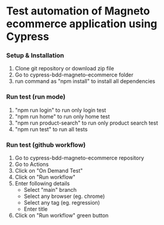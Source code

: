 # Test automation of Magneto ecommerce application using Cypress

### Setup & Installation

1. Clone git repository or download zip file
2. Go to cypress-bdd-magneto-ecommerce folder
3. run command as "npm install" to install all dependencies

### Run test (run mode)

1. "npm run login" to run only login test
2. "npm run home" to run only home test
3. "npm run product-search" to run only product search test
4. "npm run test" to run all tests

### Run test (github workflow)

1. Go to cypress-bdd-magneto-ecommerce repository
2. Go to Actions
3. Click on "On Demand Test"
4. Click on "Run workflow"
5. Enter following details
   - Select "main" branch
   - Select any browser (eg. chrome)
   - Select any tag (eg. regression)
   - Enter title
6. Click on "Run workflow" green button
